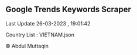 

## Google Trends Keywords Scraper 
 
Last Update 26-03-2023 , 19:01:42

Country List :
VIETNAM.json



© Abdul Muttaqin 
